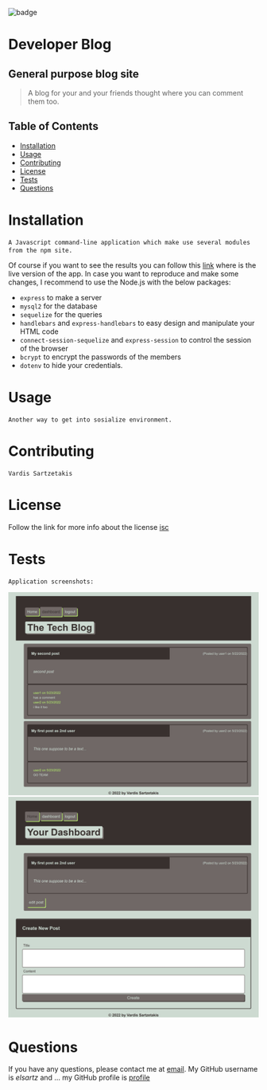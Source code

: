 ![badge](https://img.shields.io/badge/license-isc-green)
  # Developer Blog
  
  ## General purpose blog site 
  
  > A blog for your and your friends thought where you can comment them too.

  ## Table of Contents
  - [Installation](#installation)
  - [Usage](#usage)
  - [Contributing](#contributing)
  - [License](#license)
  - [Tests](#tests)
  - [Questions](#questions)

  # Installation
    A Javascript command-line application which make use several modules from the npm site.
   Of course if you want to see the results you can follow this [link](https://infinite-cove-67044.herokuapp.com/) where is the live version of the app.
   In case you want to reproduce and make some changes, I recommend to use the Node.js with the below packages:
   - ```express``` to make a server
   - ```mysql2``` for the database
   - ```sequelize``` for the queries 
   - ```handlebars``` and ```express-handlebars``` to easy design and manipulate your HTML code
   - ```connect-session-sequelize``` and ```express-session``` to control the session of the browser
   - ```bcrypt``` to encrypt the passwords of the members
   - ```dotenv``` to hide your credentials. 

  # Usage
    Another way to get into sosialize environment.

  # Contributing
    Vardis Sartzetakis
  
  # License
  Follow the link for more info about the license [isc](https://choosealicense.com/licenses/isc)

  # Tests
    Application screenshots:
   ![Home page](https://github.com/elsartz/tech-blog/blob/main/img/home_screen.jpeg)
   ![Dashboard](https://github.com/elsartz/tech-blog/blob/main/img/dashboard_screen.jpeg)

  # Questions
  If you have any questions, please contact me at [email](mailto:elsartz@gmail.com).
  My GitHub username is *elsartz* and ...
  my GitHub profile is [profile](https://github.com/elsartz)
